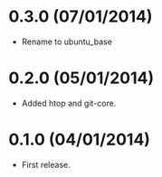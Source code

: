 # 0.3.0 (07/01/2014)

* Rename to ubuntu_base

# 0.2.0 (05/01/2014)

* Added htop and git-core.

# 0.1.0 (04/01/2014)

* First release.